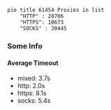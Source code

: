 
```mermaid
pie title 61454 Proxies in list
    "HTTP" : 28706
    "HTTPS": 10673
    "SOCKS" : 30445
```

### Some Info
#### Average Timeout

- mixed: 3.7s
- http: 2.0s
- https: 8.1s
- socks: 5.4s